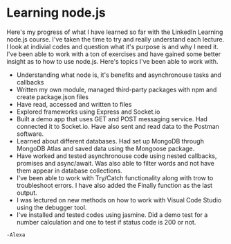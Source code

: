 
# Learning node.js



Here's my progress of what I have learned so far with the LinkedIn Learning node.js course. I've taken the time to try and really understand each lecture. I look at indivial codes and question what it's purpose is and why I need it. I've been able to work with a ton of exercises and have gained some better insight as to how to use node.js. Here's topics I've been able to work with. 


* Understanding what node is, it's benefits and asynchronouse tasks and callbacks
* Written my own module, managed third-party packages with npm and create package.json files
* Have read, accessed and written to files
* Explored frameworks using Express and Socket.io
* Built a demo app that uses GET and POST messaging service. Had connected it to Socket.io. Have also sent and read data to the Postman software. 
* Learned about different databases. Had set up MongoDB through MongoDB Atlas and saved data using the Mongoose package.
* Have worked and tested asynchronouse code using nested callbacks, promises and async/await. Was also able to filter words and not have them appear in database collections.
* I've been able to work with Try/Catch functionality along with trow to troubleshoot errors. I have also added the Finally function as the last output. 
* I was lectured on new methods on how to work with Visual Code Studio using the debugger tool. 
* I've installed and tested codes using jasmine. Did a demo test for a number calculation and one to test if status code is 200 or not. 

```
-Alexa
```
